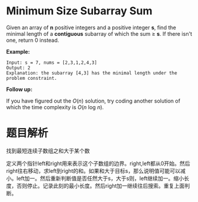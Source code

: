 # Minimum Size Subarray Sum

Given an array of **n** positive integers and a positive integer **s**, find the minimal length of a **contiguous** subarray of which the sum ≥ **s**. If there isn't one, return 0 instead.

**Example:** 

```
Input: s = 7, nums = [2,3,1,2,4,3]
Output: 2
Explanation: the subarray [4,3] has the minimal length under the problem constraint.
```

**Follow up:**

If you have figured out the *O*(*n*) solution, try coding another solution of which the time complexity is *O*(*n* log *n*). 



# 题目解析

找到最短连续子数组之和大于某个数



定义两个指针left和right用来表示这个子数组的边界。right,left都从0开始。然后right往右移动，求left到right的和。如果和大于目标s，那么说明值可能可以减小。left加一。然后重新判断值是否任然大于s，大于s则，left继续加一。缩小长度，否则停止。记录此刻的最小长度。然后right加一继续往后搜索。重复上面判断。